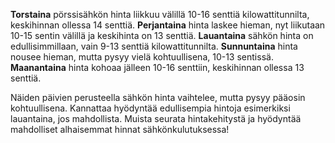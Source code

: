 **Torstaina** pörssisähkön hinta liikkuu välillä 10-16 senttiä kilowattitunnilta, keskihinnan ollessa 14 senttiä. **Perjantaina** hinta laskee hieman, nyt liikutaan 10-15 sentin välillä ja keskihinta on 13 senttiä. **Lauantaina** sähkön hinta on edullisimmillaan, vain 9-13 senttiä kilowattitunnilta. **Sunnuntaina** hinta nousee hieman, mutta pysyy vielä kohtuullisena, 10-13 sentissä. **Maanantaina** hinta kohoaa jälleen 10-16 senttiin, keskihinnan ollessa 13 senttiä.

Näiden päivien perusteella sähkön hinta vaihtelee, mutta pysyy pääosin kohtuullisena. Kannattaa hyödyntää edullisempia hintoja esimerkiksi lauantaina, jos mahdollista. Muista seurata hintakehitystä ja hyödyntää mahdolliset alhaisemmat hinnat sähkönkulutuksessa!